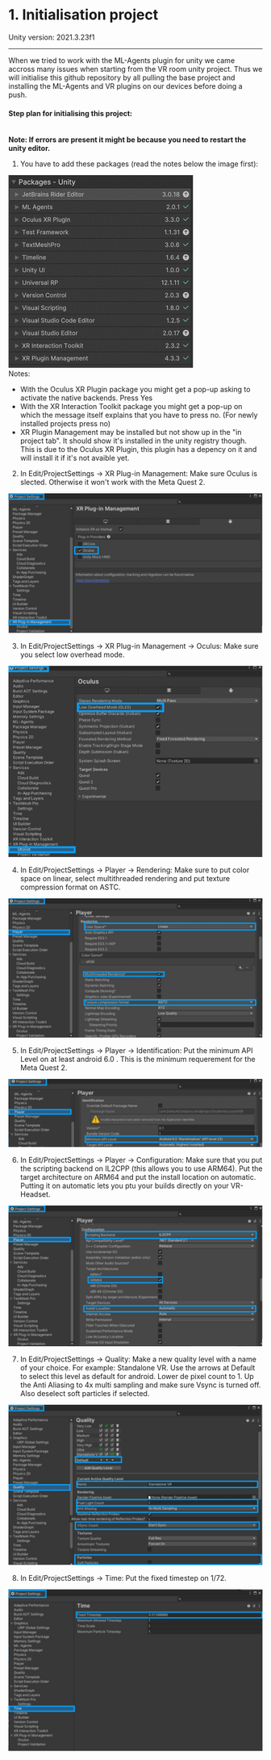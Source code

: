 # 1. Initialisation project

Unity version: 2021.3.23f1

---

When we tried to work with the ML-Agents plugin for unity we came accross many issues when starting from the VR room unity project. Thus we will initialise this github repository by all pulling the base project and installing the ML-Agents and VR plugins on our devices before doing a push.

#### Step plan for initialising this project:

\
**Note: If errors are present it might be because you need to restart the unity editor.**

1. You have to add these packages (read the notes below the image first):

![imagepackages](ImagesREADME/neccesary_packages.png)
\
Notes:

- With the Oculus XR Plugin package you might get a pop-up asking to activate the native backends. Press Yes
- With the XR Interaction Toolkit package you might get a pop-up on which the message itself explains that you have to press no. (For newly installed projects press no)
- XR Plugin Management may be installed but not show up in the "in project tab". It should show it's installed in the unity registry though. This is due to the Oculus XR Plugin, this plugin has a depency on it and will install it if it's not avaible yet.

2. In Edit/ProjectSettings -> XR Plug-in Management: Make sure Oculus is slected. Otherwise it won't work with the Meta Quest 2.

![ImageXRPluginManager](ImagesREADME/1_XRPlugMan.JPG)

3. In Edit/ProjectSettings -> XR Plug-in Management -> Oculus: Make sure you select low overhead mode.

![ImageLowOverheadMode](ImagesREADME/X_Lowoverheadmode.JPG)

4. In Edit/ProjectSettings -> Player -> Rendering: Make sure to put color space on linear, select multithreaded rendering and put texture compression format on ASTC.

![PlayerProjSet](ImagesREADME/2_PlayerProjSet.JPG)

5. In Edit/ProjectSettings -> Player -> Identification: Put the minimum API Level on at least android 6.0 . This is the minimum requerement for the Meta Quest 2.

![ImagePlayerMinAPILev](ImagesREADME/3_PlayerMinAPILev.JPG)

6. In Edit/ProjectSettings -> Player -> Configuration: Make sure that you put the scripting backend on IL2CPP (this allows you to use ARM64). Put the target architecture on ARM64 and put the install location on automatic. Putting it on automatic lets you ptu your builds directly on your VR-Headset.

![4_PlayerPorjSet2](ImagesREADME/4_PlayerPorjSet2.JPG)

7. In Edit/ProjectSettings -> Quality: Make a new quality level with a name of your choice. For example: Standalone VR. Use the arrows at Default to select this level as default for android. Lower de pixel count to 1. Up the Anti Aliasing to 4x multi sampling and make sure Vsync is turned off. Also deselect soft particles if selected.

![5_QualityprojSet](ImagesREADME/5_QualityprojSet.JPG)

8. In Edit/ProjectSettings -> Time: Put the fixed timestep on 1/72.

![6_TimeprojSet](ImagesREADME/6_TimeprojSet.JPG)
